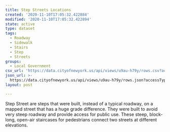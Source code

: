 ```yaml
---
title: Step Streets Locations
created: '2020-11-10T17:05:32.422884'
modified: '2020-11-10T17:05:32.422894'
state: active
type: dataset
tags:
  - Roadway
  - Sidewalk
  - Stairs
  - Step
  - Streets
groups:
  - Local Government
csv_url: 'https://data.cityofnewyork.us/api/views/u9au-h79y/rows.csv?accessType=DOWNLOAD'
json_url: >-
  https://data.cityofnewyork.us/api/views/u9au-h79y/rows.json?accessType=DOWNLOAD
layout: post

---
```

Step Street are steps that were built, instead of a typical roadway, on a mapped street that has a huge grade difference.  They were built to avoid very steep roadway and provide access for public use. These steep, block-long, open-air staircases for pedestrians connect two streets at different elevations.
